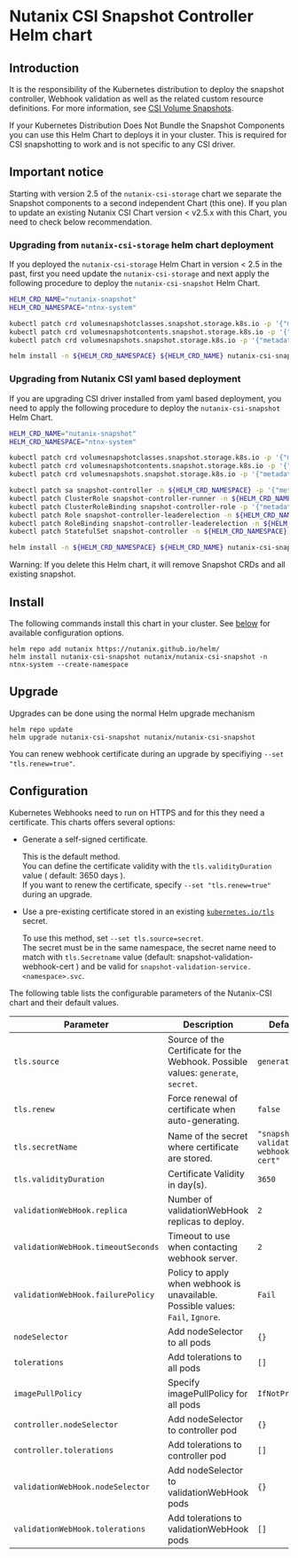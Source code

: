 # Nutanix CSI Snapshot Controller Helm chart

## Introduction

It is the responsibility of the Kubernetes distribution to deploy the snapshot controller, Webhook validation as well as the related custom resource definitions. For more information, see [CSI Volume Snapshots](https://kubernetes.io/docs/concepts/storage/volume-snapshots/).

If your Kubernetes Distribution Does Not Bundle the Snapshot Components you can use this Helm Chart to deploys it in your cluster. This is required for CSI snapshotting to work and is not specific to any CSI driver.


## Important notice

Starting with version 2.5 of the `nutanix-csi-storage` chart we separate the Snapshot components to a second independent Chart (this one).
If you plan to update an existing Nutanix CSI Chart version < v2.5.x with this Chart, you need to check below recommendation.
### Upgrading from `nutanix-csi-storage` helm chart deployment
If you deployed the `nutanix-csi-storage` Helm Chart in version < 2.5 in the past, first you need update the `nutanix-csi-storage` and next apply the following procedure to deploy the `nutanix-csi-snapshot` Helm Chart.

```bash
HELM_CRD_NAME="nutanix-snapshot"
HELM_CRD_NAMESPACE="ntnx-system"

kubectl patch crd volumesnapshotclasses.snapshot.storage.k8s.io -p '{"metadata": {"annotations":{"meta.helm.sh/release-name":"'"${HELM_CRD_NAME}"'","meta.helm.sh/release-namespace":"'"${HELM_CRD_NAMESPACE}"'"}, "labels":{"app.kubernetes.io/managed-by":"Helm"}}}'
kubectl patch crd volumesnapshotcontents.snapshot.storage.k8s.io -p '{"metadata": {"annotations":{"meta.helm.sh/release-name":"'"${HELM_CRD_NAME}"'","meta.helm.sh/release-namespace":"'"${HELM_CRD_NAMESPACE}"'"}, "labels":{"app.kubernetes.io/managed-by":"Helm"}}}'
kubectl patch crd volumesnapshots.snapshot.storage.k8s.io -p '{"metadata": {"annotations":{"meta.helm.sh/release-name":"'"${HELM_CRD_NAME}"'","meta.helm.sh/release-namespace":"'"${HELM_CRD_NAMESPACE}"'"}, "labels":{"app.kubernetes.io/managed-by":"Helm"}}}'

helm install -n ${HELM_CRD_NAMESPACE} ${HELM_CRD_NAME} nutanix-csi-snapshot
```

### Upgrading from Nutanix CSI yaml based deployment
If you are upgrading CSI driver installed from yaml based deployment, you need to apply the following procedure to deploy the `nutanix-csi-snapshot` Helm Chart.

```bash
HELM_CRD_NAME="nutanix-snapshot"
HELM_CRD_NAMESPACE="ntnx-system"

kubectl patch crd volumesnapshotclasses.snapshot.storage.k8s.io -p '{"metadata": {"annotations":{"meta.helm.sh/release-name":"'"${HELM_CRD_NAME}"'","meta.helm.sh/release-namespace":"'"${HELM_CRD_NAMESPACE}"'"}, "labels":{"app.kubernetes.io/managed-by":"Helm"}}}'
kubectl patch crd volumesnapshotcontents.snapshot.storage.k8s.io -p '{"metadata": {"annotations":{"meta.helm.sh/release-name":"'"${HELM_CRD_NAME}"'","meta.helm.sh/release-namespace":"'"${HELM_CRD_NAMESPACE}"'"}, "labels":{"app.kubernetes.io/managed-by":"Helm"}}}'
kubectl patch crd volumesnapshots.snapshot.storage.k8s.io -p '{"metadata": {"annotations":{"meta.helm.sh/release-name":"'"${HELM_CRD_NAME}"'","meta.helm.sh/release-namespace":"'"${HELM_CRD_NAMESPACE}"'"}, "labels":{"app.kubernetes.io/managed-by":"Helm"}}}'

kubectl patch sa snapshot-controller -n ${HELM_CRD_NAMESPACE} -p '{"metadata": {"annotations":{"meta.helm.sh/release-name":"'"${HELM_CRD_NAME}"'","meta.helm.sh/release-namespace":"'"${HELM_CRD_NAMESPACE}"'"}, "labels":{"app.kubernetes.io/managed-by":"Helm"}}}'
kubectl patch ClusterRole snapshot-controller-runner -n ${HELM_CRD_NAMESPACE} -p '{"metadata": {"annotations":{"meta.helm.sh/release-name":"'"${HELM_CRD_NAME}"'","meta.helm.sh/release-namespace":"'"${HELM_CRD_NAMESPACE}"'"}, "labels":{"app.kubernetes.io/managed-by":"Helm"}}}'
kubectl patch ClusterRoleBinding snapshot-controller-role -p '{"metadata": {"annotations":{"meta.helm.sh/release-name":"'"${HELM_CRD_NAME}"'","meta.helm.sh/release-namespace":"'"${HELM_CRD_NAMESPACE}"'"}, "labels":{"app.kubernetes.io/managed-by":"Helm"}}}'
kubectl patch Role snapshot-controller-leaderelection -n ${HELM_CRD_NAMESPACE} -p '{"metadata": {"annotations":{"meta.helm.sh/release-name":"'"${HELM_CRD_NAME}"'","meta.helm.sh/release-namespace":"'"${HELM_CRD_NAMESPACE}"'"}, "labels":{"app.kubernetes.io/managed-by":"Helm"}}}'
kubectl patch RoleBinding snapshot-controller-leaderelection -n ${HELM_CRD_NAMESPACE} -p '{"metadata": {"annotations":{"meta.helm.sh/release-name":"'"${HELM_CRD_NAME}"'","meta.helm.sh/release-namespace":"'"${HELM_CRD_NAMESPACE}"'"}, "labels":{"app.kubernetes.io/managed-by":"Helm"}}}'
kubectl patch StatefulSet snapshot-controller -n ${HELM_CRD_NAMESPACE} -p '{"metadata": {"annotations":{"meta.helm.sh/release-name":"'"${HELM_CRD_NAME}"'","meta.helm.sh/release-namespace":"'"${HELM_CRD_NAMESPACE}"'"}, "labels":{"app.kubernetes.io/managed-by":"Helm"}}}'

helm install -n ${HELM_CRD_NAMESPACE} ${HELM_CRD_NAME} nutanix-csi-snapshot
```

Warning: If you delete this Helm chart, it will remove Snapshot CRDs and all existing snapshot.

## Install

The following commands install this chart in your cluster. See [below](#configuration) for available configuration
options.

```
helm repo add nutanix https://nutanix.github.io/helm/
helm install nutanix-csi-snapshot nutanix/nutanix-csi-snapshot -n ntnx-system --create-namespace
```

## Upgrade

Upgrades can be done using the normal Helm upgrade mechanism

```
helm repo update
helm upgrade nutanix-csi-snapshot nutanix/nutanix-csi-snapshot
```

You can renew webhook certificate during an upgrade by specifiying `--set "tls.renew=true"`.

## Configuration

Kubernetes Webhooks need to run on HTTPS and for this they need a certificate. This charts offers several options:

* Generate a self-signed certificate.

    This is the default method.  
    You can define the certificate validity with the `tls.validityDuration` value ( default: 3650 days ).  
    If you want to renew the certificate, specify `--set "tls.renew=true"` during an upgrade.

* Use a pre-existing certificate stored in an existing [`kubernetes.io/tls`] secret.

    To use this method, set `--set tls.source=secret`.  
    The secret must be in the same namespace, the secret name need to match with `tls.Secretname` value (default: snapshot-validation-webhook-cert ) and be valid for `snapshot-validation-service.<namespace>.svc`.

The following table lists the configurable parameters of the Nutanix-CSI chart and their default values.

| Parameter | Description | Default |
|-----------|-------------|---------|
| `tls.source` | Source of the Certificate for the Webhook. Possible values: `generate`, `secret`. | `generate` |
| `tls.renew` | Force renewal of certificate when auto-generating. | `false` |
| `tls.secretName` | Name of the secret where certificate are stored. | `"snapshot-validation-webhook-cert"` |
| `tls.validityDuration` | Certificate Validity in day(s). | `3650` |
| `validationWebHook.replica` | Number of validationWebHook replicas to deploy. | `2` |
| `validationWebHook.timeoutSeconds` | Timeout to use when contacting webhook server. | `2` |
| `validationWebHook.failurePolicy` | Policy to apply when webhook is unavailable. Possible values: `Fail`, `Ignore`. | `Fail` |
| `nodeSelector`                   | Add nodeSelector to all pods | `{}` |
| `tolerations`                    | Add tolerations to all pods | `[]` |
| `imagePullPolicy`                | Specify imagePullPolicy for all pods| `IfNotPresent`|
| `controller.nodeSelector`       | Add nodeSelector to controller pod | `{}` |
| `controller.tolerations`        | Add tolerations to controller pod | `[]`  |
| `validationWebHook.nodeSelector` | Add nodeSelector to validationWebHook pods | `{}` |
| `validationWebHook.tolerations` | Add tolerations to validationWebHook pods | `[]` |

[`kubernetes.io/tls`]: https://kubernetes.io/docs/concepts/configuration/secret/#tls-secrets
